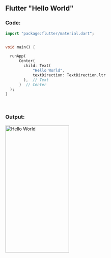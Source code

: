 ## Flutter "Hello World"
### Code:

```dart
import "package:flutter/material.dart";


void main() {

  runApp(
      Center(
        child: Text(
            "Hello World",
            textDirection: TextDirection.ltr
        ),  // Text
      )  // Center
  );
}
```

<p>&nbsp;</p>

### Output:
<img title="Hello World" alt="Hello World" src="/snippets/1.PNG" width="200" height="400">

